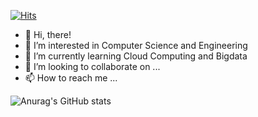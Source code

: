 [![Hits](https://hits.seeyoufarm.com/api/count/incr/badge.svg?url=https%3A%2F%2Fgithub.com%2Fdeeptwinkle&count_bg=%2379C83D&title_bg=%23555555&icon=&icon_color=%23E7E7E7&title=hits&edge_flat=false)](https://hits.seeyoufarm.com)
- 👋 Hi, there!
- 👀 I’m interested in Computer Science and Engineering
- 🌱 I’m currently learning Cloud Computing and Bigdata
- 💞️ I’m looking to collaborate on ...
- 📫 How to reach me ...

<!---
deeptwinkle/deeptwinkle is a ✨ special ✨ repository because its `README.md` (this file) appears on your GitHub profile.
You can click the Preview link to take a look at your changes.
--->
![Anurag's GitHub stats](https://github-readme-stats.vercel.app/api?username=deeptwinkle&show_icons=true&theme=radical)

